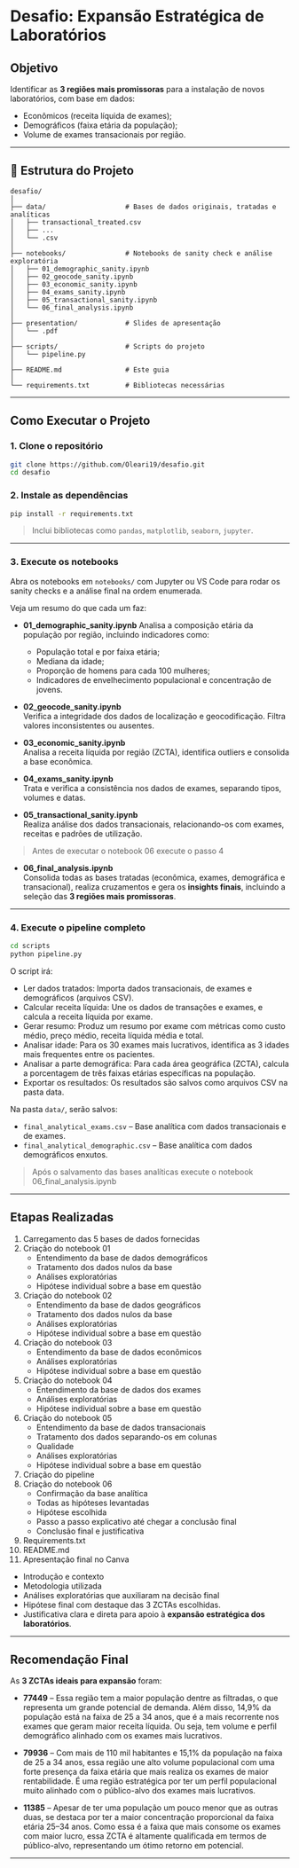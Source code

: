 # Desafio: Expansão Estratégica de Laboratórios

## Objetivo

Identificar as **3 regiões mais promissoras** para a instalação de novos laboratórios, com base em dados:

- Econômicos (receita líquida de exames);
- Demográficos (faixa etária da população);
- Volume de exames transacionais por região.

---

## 📁 Estrutura do Projeto

```
desafio/
│
├── data/                    # Bases de dados originais, tratadas e analíticas
│   ├── transactional_treated.csv
│   ├── ...
│   └── .csv
│
├── notebooks/               # Notebooks de sanity check e análise exploratória
│   ├── 01_demographic_sanity.ipynb
│   ├── 02_geocode_sanity.ipynb
│   ├── 03_economic_sanity.ipynb
│   ├── 04_exams_sanity.ipynb
│   ├── 05_transactional_sanity.ipynb
│   └── 06_final_analysis.ipynb
│
├── presentation/            # Slides de apresentação
│   └── .pdf
│
├── scripts/                 # Scripts do projeto
│   └── pipeline.py
│
├── README.md                # Este guia
│
└── requirements.txt         # Bibliotecas necessárias
```

---

## Como Executar o Projeto

### 1. Clone o repositório

```bash
git clone https://github.com/Oleari19/desafio.git
cd desafio
```

### 2. Instale as dependências

```bash
pip install -r requirements.txt
```

> Inclui bibliotecas como `pandas`, `matplotlib`, `seaborn`, `jupyter`.

---

### 3. Execute os notebooks

Abra os notebooks em `notebooks/` com Jupyter ou VS Code para rodar os sanity checks e a análise final na ordem enumerada.

Veja um resumo do que cada um faz:

- **01_demographic_sanity.ipynb**
  Analisa a composição etária da população por região, incluindo indicadores como:
  - População total e por faixa etária;
  - Mediana da idade;
  - Proporção de homens para cada 100 mulheres;
  - Indicadores de envelhecimento populacional e concentração de jovens.

- **02_geocode_sanity.ipynb**  
  Verifica a integridade dos dados de localização e geocodificação. Filtra valores inconsistentes ou ausentes.

- **03_economic_sanity.ipynb**  
  Analisa a receita líquida por região (ZCTA), identifica outliers e consolida a base econômica.

- **04_exams_sanity.ipynb**  
  Trata e verifica a consistência nos dados de exames, separando tipos, volumes e datas.

- **05_transactional_sanity.ipynb**  
  Realiza análise dos dados transacionais, relacionando-os com exames, receitas e padrões de utilização.

> Antes de executar o notebook 06 execute o passo 4

- **06_final_analysis.ipynb**  
  Consolida todas as bases tratadas (econômica, exames, demográfica e transacional), realiza cruzamentos e gera os **insights finais**, incluindo a seleção das **3 regiões mais promissoras**.

---

### 4. Execute o pipeline completo

```bash
cd scripts
python pipeline.py
```

O script irá:
- Ler dados tratados: Importa dados transacionais, de exames e demográficos (arquivos CSV).
- Calcular receita líquida: Une os dados de transações e exames, e calcula a receita líquida por exame.
- Gerar resumo: Produz um resumo por exame com métricas como custo médio, preço médio, receita líquida média e total.
- Analisar idade: Para os 30 exames mais lucrativos, identifica as 3 idades mais frequentes entre os pacientes.
- Analisar a parte demográfica: Para cada área geográfica (ZCTA), calcula a porcentagem de três faixas etárias específicas na população.
- Exportar os resultados: Os resultados são salvos como arquivos CSV na pasta data.


Na pasta `data/`, serão salvos:

- `final_analytical_exams.csv` – Base analítica com dados transacionais e de exames.
- `final_analytical_demographic.csv` – Base analítica com dados demográficos enxutos.

> Após o salvamento das bases analíticas execute o notebook 06_final_analysis.ipynb
---


## Etapas Realizadas

1. Carregamento das 5 bases de dados fornecidas
2. Criação do notebook 01
    - Entendimento da base de dados demográficos
    - Tratamento dos dados nulos da base
    - Análises exploratórias
    - Hipótese individual sobre a base em questão
3. Criação do notebook 02
    - Entendimento da base de dados geográficos
    - Tratamento dos dados nulos da base
    - Análises exploratórias
    - Hipótese individual sobre a base em questão
4. Criação do notebook 03
    - Entendimento da base de dados econômicos
    - Análises exploratórias
    - Hipótese individual sobre a base em questão
5. Criação do notebook 04
    - Entendimento da base de dados dos exames
    - Análises exploratórias
    - Hipótese individual sobre a base em questão
6. Criação do notebook 05
    - Entendimento da base de dados transacionais
    - Tratamento dos dados separando-os em colunas
    - Qualidade
    - Análises exploratórias
    - Hipótese individual sobre a base em questão
7. Criação do pipeline
8. Criação do notebook 06
    - Confirmação da base analítica
    - Todas as hipóteses levantadas
    - Hipótese escolhida
    - Passo a passo explicativo até chegar a conclusão final
    - Conclusão final e justificativa
9. Requirements.txt
10. README.md
11. Apresentação final no Canva 
- Introdução e contexto
- Metodologia utilizada
- Análises exploratórias que auxiliaram na decisão final
- Hipótese final com destaque das 3 ZCTAs escolhidas.
- Justificativa clara e direta para apoio à **expansão estratégica dos laboratórios**.

---

## Recomendação Final

As **3 ZCTAs ideais para expansão** foram:

- **77449** – Essa região tem a maior população dentre as filtradas, o que representa um grande potencial de demanda. Além disso, 14,9% da população está na faixa de 25 a 34 anos, que é a mais recorrente nos exames que geram maior receita líquida. Ou seja, tem volume e perfil demográfico alinhado com os exames mais lucrativos.

- **79936** – Com mais de 110 mil habitantes e 15,1% da população na faixa de 25 a 34 anos, essa região une alto volume populacional com uma forte presença da faixa etária que mais realiza os exames de maior rentabilidade. É uma região estratégica por ter um perfil populacional muito alinhado com o público-alvo dos exames mais lucrativos.

- **11385** – Apesar de ter uma população um pouco menor que as outras duas, se destaca por ter a maior concentração proporcional da faixa etária 25–34 anos. Como essa é a faixa que mais consome os exames com maior lucro, essa ZCTA é altamente qualificada em termos de público-alvo, representando um ótimo retorno em potencial.
---
